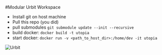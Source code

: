 #Modular Urbit Workspace

- Install git on host machine
- Pull this repo (you did)
- pull submodules `git submodule update --init --recursive`
- build docker: `docker build -t utopia`
- start docker: `docker run -v <path_to_host_dir>:/home/dev -it utopia`

![Urbit](http://media.urbit.org/site/blog-0.jpg)

